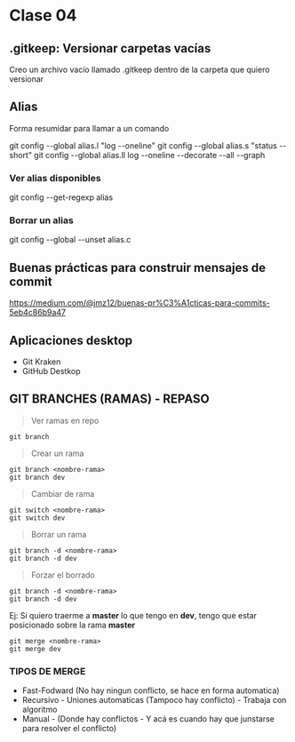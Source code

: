 # Clase 04

## .gitkeep: Versionar carpetas vacías
Creo un archivo vacío llamado .gitkeep dentro  de la carpeta que quiero versionar

## Alias 
Forma resumidar para llamar a un comando

git config --global alias.l "log --oneline"
git config --global alias.s "status --short"
git config --global alias.ll log --oneline --decorate --all --graph

### Ver alias disponibles

git config --get-regexp alias

### Borrar un alias

git config --global --unset alias.c

## Buenas prácticas para construir mensajes de commit

https://medium.com/@jmz12/buenas-pr%C3%A1cticas-para-commits-5eb4c86b9a47

## Aplicaciones desktop

* Git Kraken
* GitHub Destkop

## GIT BRANCHES (RAMAS) - REPASO

> Ver ramas en repo

    git branch 

> Crear un rama 

    git branch <nombre-rama>
    git branch dev

> Cambiar de rama

    git switch <nombre-rama>
    git switch dev

> Borrar un rama

    git branch -d <nombre-rama>
    git branch -d dev

> Forzar el borrado

    git branch -d <nombre-rama>
    git branch -d dev

Ej: Si quiero traerme a **master** lo que tengo en **dev**, tengo que estar posicionado sobre la rama **master**

    git merge <nombre-rama>
    git merge dev

### TIPOS DE MERGE 

* Fast-Fodward (No hay ningun conflicto, se hace en forma automatica)
* Recursivo - Uniones automaticas (Tampoco hay conflicto) - Trabaja con algoritmo
* Manual - (Donde hay conflictos - Y acá es cuando hay que junstarse para resolver el conflicto)
